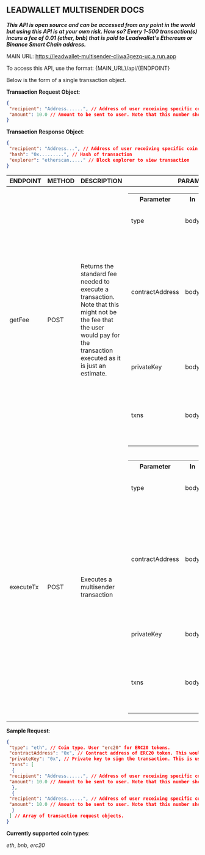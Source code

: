 ## LEADWALLET MULTISENDER DOCS

**_This API is open source and can be accessed from any point in the world but using this API is at your own risk. How so? Every 1-500 transaction(s) incurs a fee of 0.01 (ether, bnb) that is paid to Leadwallet's Ethereum or Binance Smart Chain address._**


MAIN URL: https://leadwallet-multisender-cliwa3gezq-uc.a.run.app


To access this API, use the format: {MAIN_URL}/api/{ENDPOINT}

Below is the form of a single transaction object.


**Transaction Request Object**:

```json
{
 "recipient": "Address......", // Address of user receiving specific coin or token.
 "amount": 10.0 // Amount to be sent to user. Note that this number should be in double precision (i.e in the form - 1.0) or an error would be thrown.
}
```

**Transaction Response Object**:

```json
{
 "recipient": "Address...", // Address of user receiving specific coin or token.
 "hash": "0x.........", // Hash of transaction
 "explorer": "etherscan....." // Block explorer to view transaction
}
```


| ENDPOINT | METHOD | DESCRIPTION         | PARAMETERS         |
|----------|--------|---------------------|--------------------|
| getFee   | POST   |   Returns the standard fee needed to execute a transaction. Note that this might not be the fee that the user would pay for the transaction executed as it is just an estimate.| <table><tr><th>Parameter</th><th>In</th><th>Type</th><th>Description</th></tr><tr><td>type</td><td>body</td><td>String</td><td>Coin type. e.g "eth", "bnb", "erc20"</td></tr><tr><td>contractAddress</td><td>body</td><td>String</td><td>Contract address for ERC20 token. Note that this is only needed for ERC20 transactions. If it is included in a non-ERC20 transaction, it won't be used</td></tr><tr><td>privateKey</td><td>body</td><td>String</td><td>Private key of user executing the transaction</td></tr><tr><td>txns</td><td>body</td><td>Array<TransactionRequest></td><td>An array of transaction request objects. Please refer to details above</td></tr>
</table> |
| executeTx   | POST   |   Executes a multisender transaction | <table><tr><th>Parameter</th><th>In</th><th>Type</th><th>Description</th></tr><tr><td>type</td><td>body</td><td>String</td><td>Coin type. e.g "eth", "bnb", "erc20"</td></tr><tr><td>contractAddress</td><td>body</td><td>String</td><td>Contract address for ERC20 token. Note that this is only needed for ERC20 transactions. If it is included in a non-ERC20 transaction, it won't be used</td></tr><tr><td>privateKey</td><td>body</td><td>String</td><td>Private key of user executing the transaction</td></tr><tr><td>txns</td><td>body</td><td>Array<TransactionRequest></td><td>An array of transaction request objects. Please refer to details above</td></tr>
</table> |


**Sample Request**:

```json
{
 "type": "eth", // Coin type. User "erc20" for ERC20 tokens.
 "contractAddress": "0x", // Contract address of ERC20 token. This would only be used if the coin type is "erc20". There is no need to include it if the transaction isn't an ERC20 transaction.
 "privateKey": "0x", // Private key to sign the transaction. This is usually the private key of the user sending the transaction.
 "txns": [
  {
 "recipient": "Address......", // Address of user receiving specific coin or token.
 "amount": 10.0 // Amount to be sent to user. Note that this number should be in double precision (i.e in the form - 1.0) or an error would be thrown.
  },
  {
 "recipient": "Address......", // Address of user receiving specific coin or token.
 "amount": 10.0 // Amount to be sent to user. Note that this number should be in double precision (i.e in the form - 1.0) or an error would be thrown.
  }
 ] // Array of transaction request objects.
}
```

**Currently supported coin types**:

*eth*, *bnb*, *erc20*